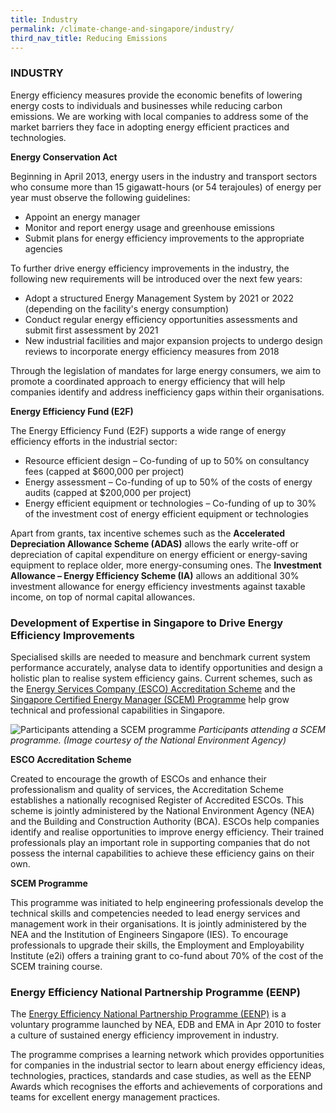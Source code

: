```yaml
---
title: Industry
permalink: /climate-change-and-singapore/industry/
third_nav_title: Reducing Emissions
---
```


### INDUSTRY

Energy efficiency measures provide the economic benefits of lowering energy costs to individuals and businesses while reducing carbon emissions. We are working with local companies to address some of the market barriers they face in adopting energy efficient practices and technologies.

**Energy Conservation Act**

Beginning in April 2013, energy users in the industry and transport sectors who consume more than 15 gigawatt-hours (or 54 terajoules) of energy per year must observe the following guidelines:

* Appoint an energy manager
* Monitor and report energy usage and greenhouse emissions
* Submit plans for energy efficiency improvements to the appropriate agencies

To further drive energy efficiency improvements in the industry, the following new requirements will be introduced over the next few years:

* Adopt a structured Energy Management System by 2021 or 2022 (depending on the facility's energy consumption)
* Conduct regular energy efficiency opportunities assessments and submit first assessment by 2021
* New industrial facilities and major expansion projects to undergo design reviews to incorporate energy efficiency measures from 2018

Through the legislation of mandates for large energy consumers, we aim to promote a coordinated approach to energy efficiency that will help companies identify and address inefficiency gaps within their organisations.

**Energy Efficiency Fund (E2F)**

The Energy Efficiency Fund (E2F) supports a wide range of energy efficiency efforts in the industrial sector:

* Resource efficient design – Co-funding of up to 50% on consultancy fees (capped at $600,000 per project)
* Energy assessment – Co-funding of up to 50% of the costs of energy audits (capped at $200,000 per project)
* Energy efficient equipment or technologies – Co-funding of up to 30% of the investment cost of energy efficient equipment or technologies

Apart from grants, tax incentive schemes such as the **Accelerated Depreciation Allowance Scheme (ADAS)** allows the early write-off or depreciation of capital expenditure on energy efficient or energy-saving equipment to replace older, more energy-consuming ones. The **Investment Allowance – Energy Efficiency Scheme (IA)** allows an additional 30% investment allowance for energy efficiency investments against taxable income, on top of normal capital allowances.

### Development of Expertise in Singapore to Drive Energy Efficiency Improvements

Specialised skills are needed to measure and benchmark current system performance accurately, analyse data to identify opportunities and design a holistic plan to realise system efficiency gains. Current schemes, such as the [Energy Services Company (ESCO) Accreditation Scheme](https://www.nea.gov.sg/programmes-grants/schemes/esco-accreditation) and the [Singapore Certified Energy Manager (SCEM) Programme](https://www.e2singapore.gov.sg/incentives/singapore-certified-energy-manager-(scem)-programme-and-training-grant) help grow technical and professional capabilities in Singapore.

![Participants attending a SCEM programme](https://www.nccs.gov.sg/images/default-source/default-album/development-of-expertise-in-singapore-to-drive-energy-efficiency-improvements.jpg "Participants attending a SCEM programme")
*Participants attending a SCEM programme. (Image courtesy of the National Environment Agency)*

**ESCO Accreditation Scheme**

Created to encourage the growth of ESCOs and enhance their professionalism and quality of services, the Accreditation Scheme establishes a nationally recognised Register of Accredited ESCOs. This scheme is jointly administered by the National Environment Agency (NEA) and the Building and Construction Authority (BCA). ESCOs help companies identify and realise opportunities to improve energy efficiency. Their trained professionals play an important role in supporting companies that do not possess the internal capabilities to achieve these efficiency gains on their own.

**SCEM Programme**

This programme was initiated to help engineering professionals develop the technical skills and competencies needed to lead energy services and management work in their organisations. It is jointly administered by the NEA and the Institution of Engineers Singapore (IES). To encourage professionals to upgrade their skills, the Employment and Employability Institute (e2i) offers a training grant to co-fund about 70% of the cost of the SCEM training course.

### Energy Efficiency National Partnership Programme (EENP)

The [Energy Efficiency National Partnership Programme (EENP)](https://www.e2singapore.gov.sg/programmes-and-grants/programmes/energy-efficiency-national-partnership) is a voluntary programme launched by NEA, EDB and EMA in Apr 2010 to foster a culture of sustained energy efficiency improvement in industry.

The programme comprises a learning network which provides opportunities for companies in the industrial sector to learn about energy efficiency ideas, technologies, practices, standards and case studies, as well as the EENP Awards which recognises the efforts and achievements of corporations and teams for excellent energy management practices.


